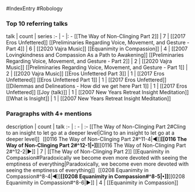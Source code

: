 #IndexEntry #Robology

### Top 10 referring talks
talk | count | series
:- | - |: -
[[The Way of Non-Clinging Part 2]] | 7 | [[2017 Eros Unfettered]]
[[Preliminaries Regarding Voice, Movement, and Gesture - Part 4]] | 6 | [[2020 Vajra Music]]
[[Equanimity in Compassion]] | 4 | [[2007 Lovingkindness and Compassion As a Path to Awakening]]
[[Preliminaries Regarding Voice, Movement, and Gesture - Part 2]] | 2 | [[2020 Vajra Music]]
[[Preliminaries Regarding Voice, Movement, and Gesture - Part 1]] | 2 | [[2020 Vajra Music]]
[[Eros Unfettered Part 3]] | 1 | [[2017 Eros Unfettered]]
[[Eros Unfettered Part 1]] | 1 | [[2017 Eros Unfettered]]
[[Dilemmas and Delineations - How did we get here Part 1]] | 1 | [[2017 Eros Unfettered]]
[[Joy (talk)]] | 1 | [[2007 New Years Retreat Insight Meditation]]
[[What is Insight]] | 1 | [[2007 New Years Retreat Insight Meditation]]

### Paragraphs with 4+ mentions
description | count | talk
:- | : - | :-
[[The Way of Non-Clinging Part 2#Cling to an insight to let go at a deeper level\|Cling to an insight to let go at a deeper level]] &nbsp;&nbsp;[[0116 The Way of Non-Clinging Part 2#^11-4\|◀]]**[[0116 The Way of Non-Clinging Part 2#^12-1\|•]]**[[0116 The Way of Non-Clinging Part 2#^12-2\|▶]] | 7 | [[The Way of Non-Clinging Part 2]]
[[Equanimity in Compassion#Paradoxically we become even more devoted with seeing the emptiness of everything\|Paradoxically, we become even more devoted with seeing the emptiness of everything]] &nbsp;&nbsp;[[0208 Equanimity in Compassion#^8-4\|◀]]**[[0208 Equanimity in Compassion#^8-5\|•]]**[[0208 Equanimity in Compassion#^8-6\|▶]] | 4 | [[Equanimity in Compassion]]

